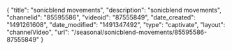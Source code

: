 {
    "title": "sonicblend movements",
    "description": "sonicblend movements",
    "channelid": "85595586",
    "videoid": "87555849",
    "date_created": "1491261608",
    "date_modified": "1491347492",
    "type": "captivate",
    "layout": "channelVideo",
    "url": "\/seasonal\/sonicblend-movements\/85595586-87555849"
}